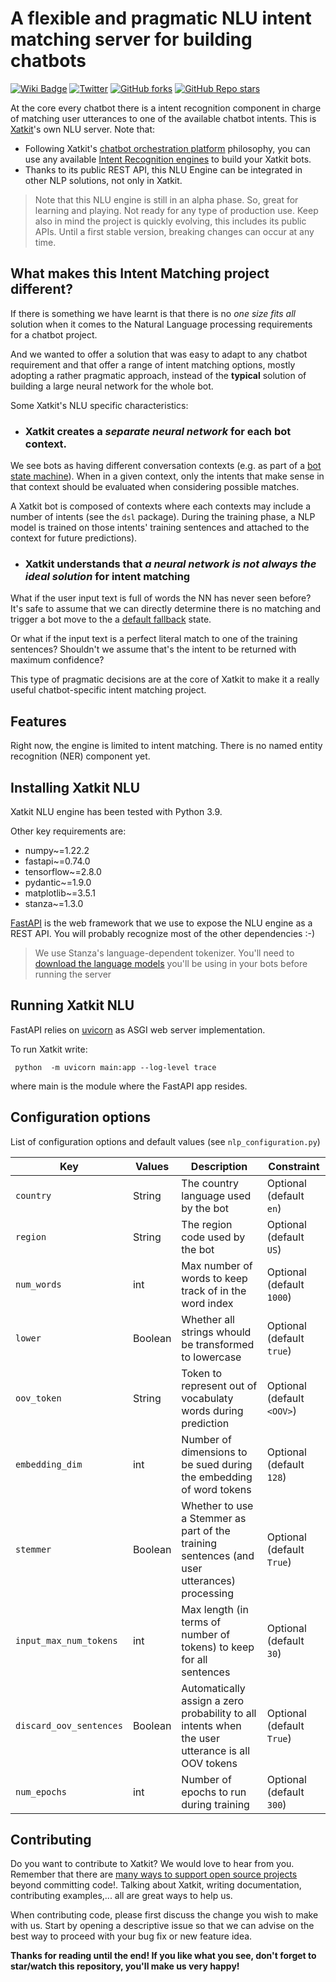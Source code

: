 A flexible and pragmatic NLU intent matching server for building chatbots
======

[![Wiki Badge](https://img.shields.io/badge/doc-wiki-blue)](https://github.com/xatkit-bot-platform/xatkit/wiki)
[![Twitter](https://img.shields.io/twitter/follow/xatkit?label=Follow&style=social)](https://twitter.com/xatkit)
[![GitHub forks](https://img.shields.io/github/forks/xatkit-bot-platform/xatkit-nlu-server?style=social)](https://github.com/xatkit-bot-platform/xatkit/network/members)
[![GitHub Repo stars](https://img.shields.io/github/stars/xatkit-bot-platform/xatkit-nlu-server?style=social)](https://github.com/xatkit-bot-platform/xatkit/stargazers)


At the core every chatbot there is a intent recognition component in charge of matching user utterances to one of the available chatbot intents. This is [Xatkit](https://github.com/xatkit-bot-platform)'s own NLU server. Note that:

- Following Xatkit's [chatbot orchestration platform](https://xatkit.com/chatbot-orchestration-platform-open-source/) philosophy, you can use any available [Intent Recognition engines](https://github.com/xatkit-bot-platform/xatkit/wiki/Intent-Recognition-Providers) to build your Xatkit bots.
- Thanks to its public REST API, this NLU Engine can be integrated in other NLP solutions, not only in Xatkit. 

> Note that this NLU engine is still in an alpha phase. So, great for learning and playing. Not ready for any type of production use. 
> Keep also in mind the project is quickly evolving, this includes its public APIs. Until a first stable version, breaking changes can occur at any time. 


## What makes this Intent Matching project different?

If there is something we have learnt is that there is no *one size fits all* solution when it comes to the Natural Language processing requirements for a chatbot project.

And we wanted to offer a solution that was easy to adapt to any chatbot requirement and that offer a range of intent matching options, 
mostly adopting a rather pragmatic approach, instead of the **typical** solution of building a large neural network for the whole bot.

Some Xatkit's NLU specific characteristics:

- ### Xatkit creates a *separate neural network* for each bot context. 

We see bots as having different conversation contexts (e.g. as part of a [bot state machine](https://xatkit.com/chatbot-dsl-state-machines-xatkit-language/)). When in a given context,
only the intents that make sense in that context should be evaluated when considering possible matches.

A Xatkit bot is composed of contexts where each contexts may include a number of intents (see the `dsl` package). During the training phase, a NLP model is trained on those intents' training sentences and attached to the context for future predictions).


- ### Xatkit understands that *a neural network is not always the ideal solution* for intent matching

What if the user input text is full of words the NN has never seen before? It's safe to assume that we can directly determine there is no matching and trigger a bot move to the a [default fallback](https://github.com/xatkit-bot-platform/xatkit/wiki/Default-and-Local-Fallback) state.

Or what if the input text is a perfect literal match to one of the training sentences? Shouldn't we assume that's the intent to be returned with maximum confidence? 

This type of pragmatic decisions are at the core of Xatkit to make it a really useful chatbot-specific intent matching project. 


## Features

Right now, the engine is limited to intent matching. There is no named entity recognition (NER) component yet.  


## Installing Xatkit NLU

Xatkit NLU engine has been tested with Python 3.9.

Other key requirements are: 

- numpy~=1.22.2
- fastapi~=0.74.0
- tensorflow~=2.8.0
- pydantic~=1.9.0
- matplotlib~=3.5.1
- stanza~=1.3.0

[FastAPI](https://fastapi.tiangolo.com/) is the web framework that we use to expose the NLU engine as a REST API. You will probably recognize most of the other dependencies :-)

> We use Stanza's language-dependent tokenizer. You'll need to [download the language models](https://stanfordnlp.github.io/stanza/download_models.html) you'll be using in your bots before running the server

## Running Xatkit NLU

FastAPI relies on [uvicorn](https://www.uvicorn.org/) as ASGI web server implementation. 

To run Xatkit write: 

` python  -m uvicorn main:app --log-level trace`
 
where main is the module where the FastAPI app resides.

## Configuration options

List of configuration options and default values (see `nlp_configuration.py`)

| Key                     | Values  | Description                                                                                      | Constraint                 |
|-------------------------|---------|--------------------------------------------------------------------------------------------------|----------------------------|
| `country`               | String  | The country language used by the bot                                                             | Optional (default `en`)    |
| `region`                | String  | The region code used by the bot                                                                  | Optional (default `US`)    |
| `num_words`             | int     | Max number of words to keep track of in the word index                                           | Optional (default `1000`)  |
| `lower`                 | Boolean | Whether all strings whould be transformed to lowercase                                           | Optional (default `true`)  |
| `oov_token`             | String  | Token to represent out of vocabulaty words during prediction                                     | Optional (default `<OOV>`) |
| `embedding_dim`         | int     | Number of dimensions to be sued during the embedding of word tokens                              | Optional (default `128`)   |
| `stemmer`               | Boolean | Whether to use a Stemmer as part of the training sentences (and user utterances) processing      | Optional (default `True`)  |
| `input_max_num_tokens`  | int     | Max length (in terms of number of tokens) to keep for all sentences                              | Optional (default `30`)    |
| `discard_oov_sentences` | Boolean | Automatically assign a zero probability to all intents when the user utterance is all OOV tokens | Optional (default `True`)  |
| `num_epochs`            | int     | Number of epochs to run during training                                                          | Optional (default `300`)   |


## Contributing

Do you want to contribute to Xatkit? We would love to hear from you. Remember that there are [many ways to support open source projects](https://livablesoftware.com/5-ways-to-thank-open-source-maintainers/) beyond committing code!. Talking about Xatkit, writing documentation, contributing examples,... all are great ways to help us.

When contributing code, please first discuss the change you wish to make with us. Start by opening a descriptive issue so that we can advise on the best way to proceed with your bug fix or new feature idea. 

**Thanks for reading until the end! If you like what you see, don't forget to star/watch this repository, you'll make us very happy!**